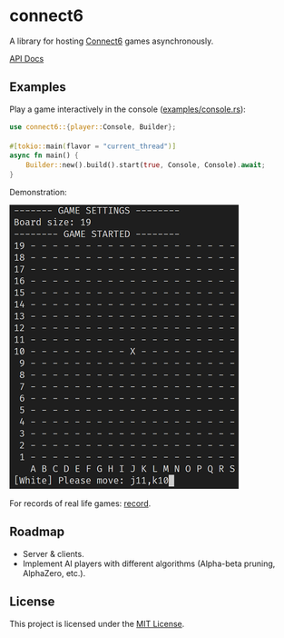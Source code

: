 # connect6

A library for hosting [Connect6] games asynchronously.

[API Docs](https://yescallop.cn/connect6/connect6)

[Connect6]: https://en.wikipedia.org/wiki/Connect6

## Examples

Play a game interactively in the console ([examples/console.rs](/examples/console.rs)):

```rust
use connect6::{player::Console, Builder};

#[tokio::main(flavor = "current_thread")]
async fn main() {
    Builder::new().build().start(true, Console, Console).await;
}
```

Demonstration:

![Demonstration](/assets//console.png)

For records of real life games: [record](/record).

## Roadmap

- Server & clients.
- Implement AI players with different algorithms (Alpha-beta pruning, AlphaZero, etc.).

## License

This project is licensed under the [MIT License](/LICENSE).
